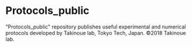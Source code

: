 # Protocols_public

"Protocols_public" repository publishes useful experimental and numerical protocols developed by Takinoue lab, Tokyo Tech, Japan.
&copy;2018 Takinoue lab.
